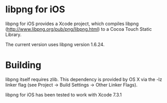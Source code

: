 libpng for iOS
=========================

libpng for iOS provides a Xcode project, which compiles libpng (http://www.libpng.org/pub/png/libpng.html) to a Cocoa Touch Static Library.

The current version uses libpng version 1.6.24.

Building
=========================
libpng itself requires zlib. This dependency is provided by OS X via the -lz linker flag (see Project -> Build Settings -> Other Linker Flags).

libpng for iOS has been tested to work with Xcode 7.3.1
